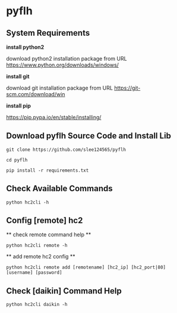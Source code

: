 pyflh
===================

System Requirements
-------------------

**install python2**

download python2 installation package from URL https://www.python.org/downloads/windows/

**install git**

download git installation package from URL https://git-scm.com/download/win

**install pip**

https://pip.pypa.io/en/stable/installing/

Download pyflh Source Code and Install Lib
------------------------------------------

`git clone https://github.com/slee124565/pyflh`

`cd pyflh`

`pip install -r requirements.txt`

Check Available Commands
------------------------

`python hc2cli -h`

Config [remote] hc2
-------------------

** check remote command help **

`python hc2cli remote -h`

** add remote hc2 config **

`python hc2cli remote add [remotename] [hc2_ip] [hc2_port|80] [username] [password]`

Check [daikin] Command Help
---------------------------

`python hc2cli daikin -h`

